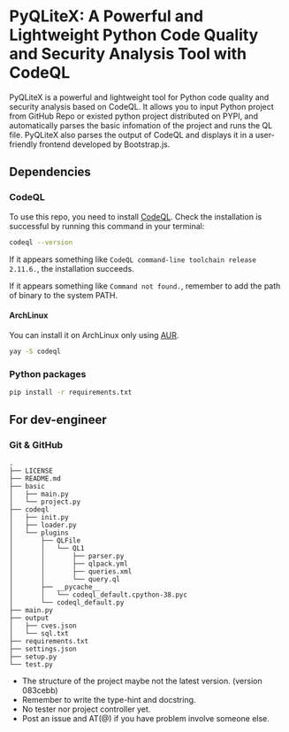 # PyQLiteX: A Powerful and Lightweight Python Code Quality and Security Analysis Tool with CodeQL

PyQLiteX is a powerful and lightweight tool for Python code quality and security analysis based on CodeQL. It allows you to input Python project from GitHub Repo or existed python project distributed on PYPI, and automatically parses the basic infomation of the project and runs the QL file. PyQLiteX also parses the output of CodeQL and displays it in a user-friendly frontend developed by Bootstrap.js.

## Dependencies

### CodeQL

To use this repo, you need to install [CodeQL](https://docs.github.com/en/code-security/codeql-cli/using-the-codeql-cli/getting-started-with-the-codeql-cli#setting-up-the-codeql-cli). Check the installation is successful by running this command in your terminal:

```bash
codeql --version
```

If it appears something like `CodeQL command-line toolchain release 2.11.6.`, the installation succeeds.

If it appears something like `Command not found.`, remember to add the path of binary to the system PATH.

#### ArchLinux

You can install it on ArchLinux only using [AUR](https://aur.archlinux.org/).

```bash
yay -S codeql
```

### Python packages

```bash
pip install -r requirements.txt
```

## For dev-engineer

### Git & GitHub

```
.
├── LICENSE
├── README.md
├── basic
│   ├── main.py
│   └── project.py
├── codeql
│   ├── init.py
│   ├── loader.py
│   └── plugins
│       ├── QLFile
│       │   └── QL1
│       │       ├── parser.py
│       │       ├── qlpack.yml
│       │       ├── queries.xml
│       │       └── query.ql
│       ├── __pycache__
│       │   └── codeql_default.cpython-38.pyc
│       └── codeql_default.py
├── main.py
├── output
│   ├── cves.json
│   └── sql.txt
├── requirements.txt
├── settings.json
├── setup.py
└── test.py
```

* The structure of the project maybe not the latest version. (version 083cebb)
* Remember to write the type-hint and docstring. 
* No tester nor project controller yet. 
* Post an issue and AT(@) if you have problem involve someone else.

